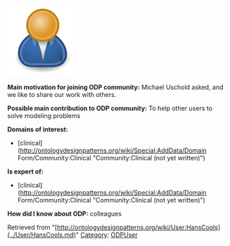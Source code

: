 [![Image:ODPUser.png](../images/a/a6/ODPUser.png)](../Image/ODPUser.png.md "Image:ODPUser.png")




  





__Main motivation for joining ODP community:__ Michael Uschold asked, and we like to share our work with others.


__Possible main contribution to ODP community:__ To help other users to solve modeling problems


__Domains of interest:__



* [clinical](http://ontologydesignpatterns.org/wiki/Special:AddData/Domain Form/Community:Clinical "Community:Clinical (not yet written)")


__Is expert of:__



* [clinical](http://ontologydesignpatterns.org/wiki/Special:AddData/Domain Form/Community:Clinical "Community:Clinical (not yet written)")


__How did I know about ODP:__ colleagues






Retrieved from "[http://ontologydesignpatterns.org/wiki/User:HansCools](../User/HansCools.md)"
 [Category](http://ontologydesignpatterns.org/wiki/Special:Categories "Special:Categories"): [ODPUser](../Category/ODPUser.md "Category:ODPUser")